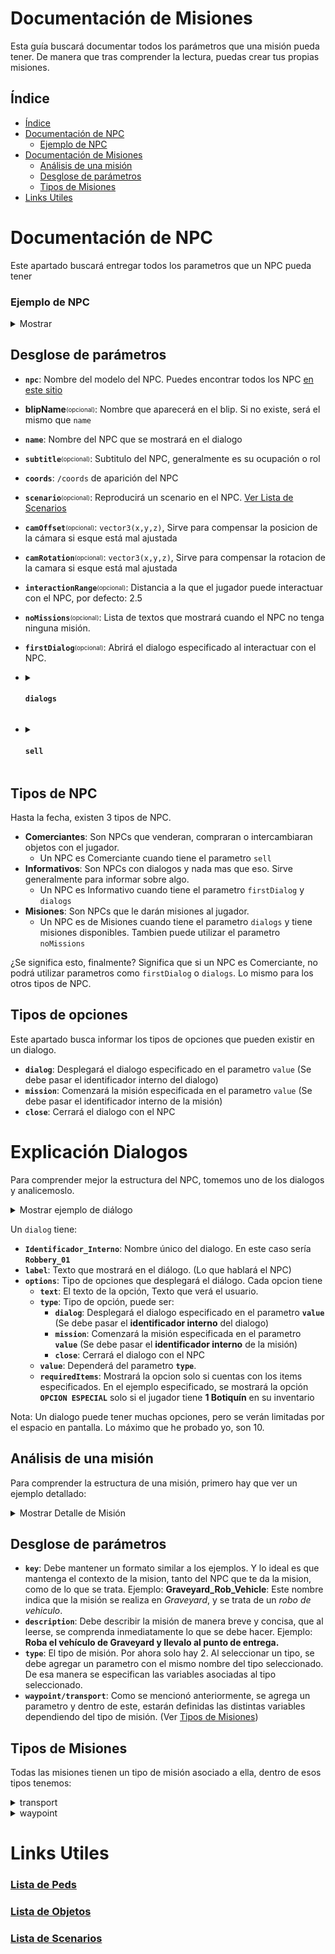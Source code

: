 # Documentación de Misiones
Esta guía buscará documentar todos los parámetros que una misión pueda tener.
De manera que tras comprender la lectura, puedas crear tus propias misiones.

## Índice
- [Índice](#Índice)
- [Documentación de NPC](#Documentación-de-NPC)
  - [Ejemplo de NPC](#Ejemplo-de-NPC)
- [Documentación de Misiones](#Documentación-de-Misiones)
  - [Análisis de una misión](#Análisis-de-una-misión)
  - [Desglose de parámetros](#Desglose-de-parámetros)
  - [Tipos de Misiones](#Tipos-de-Misiones)
- [Links Utiles](#Links-Utiles)




# Documentación de NPC
Este apartado buscará entregar todos los parametros que un NPC pueda tener



### Ejemplo de NPC
<details> 
	<summary>Mostrar</summary>

```lua
["Jorge_Herido"] = { -- Identificador Interno del NPC
	-- Modelo del NPC. (https://forge.plebmasters.de/peds)
	npc = 'a_m_y_bevhills_01', 
	
	-- Nombre del NPC que se mostrará en el dialogo
	name = 'Joel', 

	-- (opcional) Subtitulo
	subtitle = 'Empleado de Rogers', 
	
	-- /coords de aparición del NPC
	coords = vec(-627.34, -1567.17, 25.00, 181.67), 
	
	-- Define si el ped estará reproduciendo un Scenario (https://bit.ly/3ui4V3N)
	scenario = "WORLD_HUMAN_STUPOR", 
	
	-- Parametros para arreglar la posición de la camara en caso de error
	camOffset = vector3(0.85, 0.0, 0.0), 
	
	-- Parametros para arreglar la rotacion de la camara en caso de error
	camRotation = vector3(-40.0, 0.0, 0.0),
	
	-- Distancia a la que debe estar el jugador para interactuar con el NPC
	interactionRange = 2.5, 
	
	-- Lista de mensajes que mostrará cuando el NPC no tenga ninguna misión disponible.
	noMissions = { "Agh.. estoy.. muriendo..", "Oh, mierda... *agh*" }, 
	
	-- Al interactuar con el NPC, abrira el dialogo especificado
	-- Esto hará que el NPC sea Informativo. (Ver Tipos de NPC más abajo)
	firstDialog = "greetings" 
	
	-- Aqui se definen los dialogos que el NPC tendrá.
	-- Este parametro es para los NPC Informativos y de Misiones.
	-- Ver "Explicacion de Dialogos" más abajo
	dialogs = { },
	
	-- Este parametro se utiliza solo cuando el NPC es Comerciante. No puede tener firstDialog ni dialogs.
	sell = { },
}
```
</details>

## Desglose de parámetros
- **`npc`**: Nombre del modelo del NPC. Puedes encontrar todos los NPC [en este sitio](https://wiki.rage.mp/index.php?title=Peds)
- **blipName**<sub><sup>(opcional)</sub></sup>: Nombre que aparecerá en el blip. Si no existe, será el mismo que `name`
- **`name`**: Nombre del NPC que se mostrará en el dialogo
- **`subtitle`**<sub><sup>(opcional)</sub></sup>: Subtitulo del NPC, generalmente es su ocupación o rol
- **`coords`**: `/coords` de aparición del NPC
- **`scenario`**<sub><sup>(opcional)</sub></sup>: Reproducirá un scenario en el NPC. [Ver Lista de Scenarios](#Links-Utiles)
- **`camOffset`**<sub><sup>(opcional)</sub></sup>: `vector3(x,y,z)`, Sirve para compensar la posicion de la cámara si esque está mal ajustada
- **`camRotation`**<sub><sup>(opcional)</sub></sup>: `vector3(x,y,z)`, Sirve para compensar la rotacion de la camara si esque está mal ajustada
- **`interactionRange`**<sub><sup>(opcional)</sub></sup>: Distancia a la que el jugador puede interactuar con el NPC, por defecto: 2.5
- **`noMissions`**<sub><sup>(opcional)</sub></sup>: Lista de textos que mostrará cuando el NPC no tenga ninguna misión.
- **`firstDialog`**<sub><sup>(opcional)</sub></sup>: Abrirá el dialogo especificado al interactuar con el NPC.

- <details><summary> 	
		
	#### `dialogs`	
	</summary>
	
	- <details><summary> Identificador_Unico </summary> 
	
		- **`label`**: Texto que se mostrará al abrir el dialogo. (Básicamente es lo que el NPC habla)
		- <details><summary> options </summary> 
	
			- **`text`**: Texto que se muestra en la opcion
			- **`type`**: Tipo de opción (Ver [Tipos de Opciones](#Tipos-de-opciones))
			- **`value`**: Valor del tipo especificado. (Si es dialog, ¿que dialogo?, si es mission, ¿que misión?)
			- **`type`**: Tipo de opción
		</details>
	</details>
</details>

	
- <details>
	<summary> 
	
	#### `sell` 
	</summary>
	
	- **`label`**: Dialogo que mostrará al abrir la interacción
	- <details><summary> items </summary>
	
	  - <details><summary> require: item que se requiere </summary>
	
	    - **`item`**: Puede ser `money`, `xp`, o el nombre del item
	    - **`weapon`**: Si es un arma, en lugar de `item`, se utiliza `weapon`
	    - **`amount`**: Cantidad a dar del item especificado
	    </details>
	  - <details><summary> rewards: item que se obtendrá </summary>

	    - **`item`**: Puede ser `money`, `xp`, o el nombre del item
	    - **`weapon`**: Si es un arma, en lugar de `item`, se utiliza `weapon`
	    - **`amount`**: Cantidad a dar del item especificado
	    </details>
	</details>
</details>



## Tipos de NPC
Hasta la fecha, existen 3 tipos de NPC.
- **Comerciantes**: Son NPCs que venderan, compraran o intercambiaran objetos con el jugador.
	- Un NPC es Comerciante cuando tiene el parametro `sell`
- **Informativos**: Son NPCs con dialogos y nada mas que eso. Sirve generalmente para informar sobre algo.
	- Un NPC es Informativo cuando tiene el parametro `firstDialog` y `dialogs`
- **Misiones**: Son NPCs que le darán misiones al jugador.
	- Un NPC es de Misiones cuando tiene el parametro `dialogs` y tiene misiones disponibles. Tambien puede utilizar el parametro `noMissions`

¿Se significa esto, finalmente?
Significa que si un NPC es Comerciante, no podrá utilizar parametros como `firstDialog` o `dialogs`.
Lo mismo para los otros tipos de NPC.

## Tipos de opciones
Este apartado busca informar los tipos de opciones que pueden existir en un dialogo.

- **`dialog`**: Desplegará el dialogo especificado en el parametro `value` (Se debe pasar el identificador interno del dialogo)
- **`mission`**: Comenzará la misión especificada en el parametro `value` (Se debe pasar el identificador interno de la misión)
- **`close`**: Cerrará el dialogo con el NPC
</details>

# Explicación Dialogos
Para comprender mejor la estructura del NPC, tomemos uno de los dialogos y analicemoslo.
<details>
	<summary>Mostrar ejemplo de diálogo</summary>

```lua
["Robbery_01"] = { 
	label = 'Eh, tu.. Tengo un vehiculo para tí.. ¿Puedes entregarlo en un garage? Te pagaré bien..',
	options = {
		{ text = 'Vale', type = 'dialog', value = 'more_info' },
		{ text = 'No, gracias', type = 'dialog', value = 'deny' },
		{ text = 'OPCION ESPECIAL ',
		  type = 'dialog', 
		  value = 'more_info',
	          requiredItems = {	{ item = "medikit", amount = 1, removeOnInteract = true}	}
		},
	},
},
```
</details>


Un `dialog` tiene:
- **`Identificador_Interno`**: Nombre único del dialogo. En este caso sería **`Robbery_01`**
- **`label`**: Texto que mostrará en el diálogo. (Lo que hablará el NPC) 
- **`options`**: Tipo de opciones que desplegará el diálogo. Cada opcion tiene 
  - **`text`**: El texto de la opción, Texto que verá el usuario.
  - **`type`**: Tipo de opción, puede ser:
    - **`dialog`**: Desplegará el dialogo especificado en el parametro **`value`** (Se debe pasar el **identificador interno** del dialogo)
    - **`mission`**: Comenzará la misión especificada en el parametro **`value`** (Se debe pasar el **identificador interno** de la misión)
    - **`close`**: Cerrará el dialogo con el NPC
  - **`value`**: Dependerá del parametro **`type`**.
  - **`requiredItems`**: Mostrará la opcion solo si cuentas con los items especificados. En el ejemplo especificado, se mostrará la opción **`OPCION ESPECIAL`** solo si el jugador tiene **1 Botiquín** en su inventario


Nota: Un dialogo puede tener muchas opciones, pero se verán limitadas por el espacio en pantalla. Lo máximo que he probado yo, son 10.

## Análisis de una misión
Para comprender la estructura de una misión, primero hay que ver un ejemplo detallado:


<details> 
	<summary> Mostrar Detalle de Misión</summary>
**Esta es una misión que spawnea un sultan3, el cual debe llevarse de un punto A a un punto B.**

```lua
{
	-- Nombre interno de la misión. Debe ser único y servira para enlazarla a una opción de dialogo (lo veremos más adelante)
	key = "Delivery_Thief_Vehicle_01",
	
	-- Mensaje que aparecerá al inicio de la misión. Generalmente notifica lo que el jugador debe hacer
	-- Ver Ejemplo (https://i.imgur.com/Le3AiMx.png)
	description = "Entrega el ~b~vehículo~s~ en el ~y~punto de entrega~s~ antes de que se acabe el tiempo.",

	-- Tipo de mision. Pueden ser: transport | waypoint
	type = "transport",

	-- Si el tipo de misión es transport, se agrega el parametro transport con sus parametros correspondientes
	-- En este caso, transport tiene estos 4
	transport = {
		vehicle = "sultan3", -- Modelo del vehiculo a spawnear
		from = vec(-1311.46, -600.84, 26.98, 85.72), -- /coords de spawn del vehiculo
		to = vec(826.27, -156.32, 26.75, 75.40),-- /coords de entrega del vehiculo
		timerOutsideVehicle = 60, -- Un contador opcional en Segundos que controla que el jugador no pase mucho tiempo fuera del vehiculo.
	},

	-- Tiempo límite en segundos para completar la misión. Si pasan los segundos especificados, la misión fallará.
	timer = 300,
	
	-- Cada misión necesita tener un NPCs asociado con el cual tomarás esa misión.
	npc = {
		name = "NPC_Robberies", -- Identificador_Unico del NPC asociado
		dialog = "Robbery_01" -- Identificador_Unico del dialogo que se abrirá para presentarte esta misión
	},
	-- Esto quiere decir, que para "tomar" esta misión, primero necesitas hablar con un NPC, ese NPC necesita un dialogo,
	-- y ese dialogo necesita una opción que al seleccionarla, te active la misión.
	-- (Lo veremos más adelante en la estructura del npc)

	-- Te dará los items especificados apenas comience la misión.
	-- En esta misión no tiene mucho sentido, pero en otras, se te podría dar un botiquín para ayudarte con la misión,
	-- un bate, o cualquier item que te ayude con la misión.
	rewardsWhenActive = {
		{ item = "medikit", amount = 1 },
	},

	-- Te dará los items especificados cuando completes la misión
	-- item puede ser <money> | <xp> | <o incluso el nombre de un item>
	rewards = {
		{ item = "water", value = "2" },
		{ item = "money", value = "10000" },
		{ item = "xp", value = "50" },
	},
},
```

</details>

## Desglose de parámetros
- **`key`**: Debe mantener un formato similar a los ejemplos. Y lo ideal es que mantenga el contexto de la mision, tanto del NPC que te da la mision, como de lo que se trata. Ejemplo: **Graveyard_Rob_Vehicle**: Este nombre indica que la misión se realiza en *Graveyard*, y se trata de un *robo de vehiculo*.
- **`description`**: Debe describir la misión de manera breve y concisa, que al leerse, se comprenda inmediatamente lo que se debe hacer. Ejemplo: **Roba el vehículo de Graveyard y llevalo al punto de entrega.**
- **`type`**: El tipo de misión. Por ahora solo hay 2. Al seleccionar un tipo, se debe agregar un parametro con el mismo nombre del tipo seleccionado. De esa manera se especifican las variables asociadas al tipo seleccionado.
- **`waypoint/transport`**: Como se mencionó anteriormente, se agrega un parametro y dentro de este, estarán definidas las distintas variables dependiendo del tipo de misión. (Ver [Tipos de Misiones](#Tipos-de-misionnes))

 

## Tipos de Misiones
Todas las misiones tienen un tipo de misión asociado a ella, dentro de esos tipos tenemos:

	
<details><summary> transport </summary>

Corresponde a una misión de transporte, donde debe llevarse un vehículo del punto A al punto B.
Parámetros:
- **`vehicle`**: modelo del vehiculo a transportar
- **`from`**: `/coords` de aparición del vehículo
- **`to`**: `/coords` de entrega del vehículo
- **`timerOutsideVehicle`**: Cantidad de segundos que un jugador puede estar afuera de su vehiculo. Al llegar a 0, la misión fallará.
</details>

<details><summary> waypoint </summary>

Corresponde a una misión de destino. Debes llegar a un punto en específico. La misión se completará apenas llegues al destino.
Puede iniciar otra misión tras llegar al punto.

Parámetros:
- **`coords`**: `/coords` de destino
- **`msgAtArrival`**: Mensaje que aparecerá al llegar al destino
- **`timer`**: Tiempo límite en segundos para llegar al destino. Si llega a 0, termina la misión
- **`npc`**: Si este parametro existe, significa que el NPC especificado, te seguirá durante tu trayecto.
	-  **`name`**: Identificador_Unico del NPC
	- (Se agregarán más parametros)

</details>



# Links Utiles

### [Lista de Peds](https://forge.plebmasters.de/peds)
### [Lista de Objetos](https://forge.plebmasters.de/objects)
### [Lista de Scenarios](https://github.com/DurtyFree/gta-v-data-dumps/blob/master/scenariosCompact.json)


